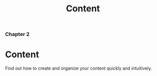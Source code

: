 ﻿---
title: Content
weight: 10
chapter: true
pre: "<b>2. </b>"
---

### Chapter 2

# Content

Find out how to create and organize your content quickly and intuitively.
